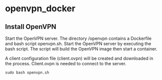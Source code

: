 # openvpn_docker

## Install OpenVPN  
Start the OpenVPN server. The directory /openvpn contains a Dockerfile and bash script openvpn.sh. Start the OpenVPN server by executing the bash script. The script will build the OpenVPN image then start a container. 

A client configuration file (client.ovpn) will be created and downloaded in the process. Client.ovpn is needed to connect to the server. 
```
sudo bash openvpn.sh
```

